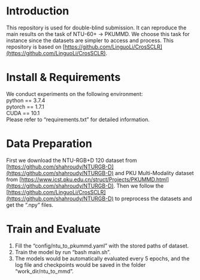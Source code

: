 # Introduction
This repository is used for double-blind submission. It can reproduce the main results on the task of NTU-60+ -> PKUMMD. We choose this task for instance since the datasets are simpler to access and process. This repository is based on [https://github.com/LinguoLi/CrosSCLR](https://github.com/LinguoLi/CrosSCLR).
# Install & Requirements
We conduct experiments on the following environment: <br>
python == 3.7.4 <br>
pytorch == 1.7.1 <br>
CUDA == 10.1 <br>
Please refer to “requirements.txt” for detailed information.
# Data Preparation
First we download the NTU-RGB+D 120 dataset from [https://github.com/shahroudy/NTURGB-D](https://github.com/shahroudy/NTURGB-D) and
PKU Multi-Modality dataset from [https://www.icst.pku.edu.cn/struct/Projects/PKUMMD.html](https://github.com/shahroudy/NTURGB-D). Then we
follow the [https://github.com/LinguoLi/CrosSCLR](https://github.com/shahroudy/NTURGB-D) to preprocess the datasets and get the “.npy”
files. 
# Train and Evaluate
1. Fill the “config/ntu_to_pkummd.yaml” with the stored paths of dataset. <br>
2. Train the model by run “bash main.sh”.
3. The models would be automatically evaluated every 5 epochs, and the log file and checkpoints would be saved in the folder “work_dir/ntu_to_mmd”.
